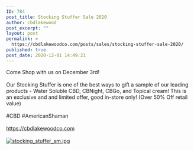 ```yaml
---
ID: 784
post_title: Stocking Stuffer Sale 2020
author: cbdlakewood
post_excerpt: ""
layout: post
permalink: >
  https://cbdlakewoodco.com/posts/sales/stocking-stuffer-sale-2020/
published: true
post_date: 2020-12-01 14:49:21
---
```

<html><head></head><body>
Come Shop with us on December 3rd!<br /><br />Our Stocking Stuffer is one of the best ways to gift a sample of our leading products - Water Soluble CBD, CBNight, CBGo, and Topical cream! This is an exclusive and and limited offer, good in-store only! (Over 50% Off retail value)<br /><br />#CBD #AmericanShaman<br /><br /><a href="https://cbdlakewoodco.com">https://cbdlakewoodco.com</a><span> </span>
</body>
</html><br/><br/><a href="https://cbdlakewoodco.com/wp-content/uploads/2020/12/1606858995116.jpg"  title="stocking_stuffer_sm.jpg" ><img src="https://cbdlakewoodco.com/wp-content/uploads/2020/12/1606858995116.jpg" alt="stocking_stuffer_sm.jpg" title="stocking_stuffer_sm.jpg" /></a>